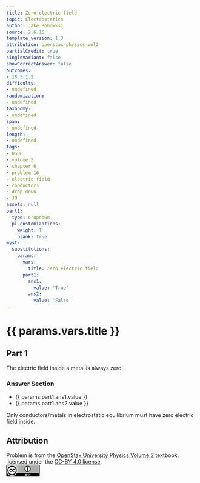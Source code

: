 ```yaml
---
title: Zero electric field
topic: Electrostatics
author: Jake Bobowksi
source: 2.6.16
template_version: 1.3
attribution: openstax-physics-vol2
partialCredit: true
singleVariant: false
showCorrectAnswer: false
outcomes:
- 18.3.1.2
difficulty:
- undefined
randomization:
- undefined
taxonomy:
- undefined
span:
- undefined
length:
- undefined
tags:
- OSUP
- volume 2
- chapter 6
- problem 16
- electric field
- conductors
- drop down
- JB
assets: null
part1:
  type: dropdown
  pl-customizations:
    weight: 1
    blank: true
myst:
  substitutions:
    params:
      vars:
        title: Zero electric field
      part1:
        ans1:
          value: 'True'
        ans2:
          value: 'False'
---
```

# {{ params.vars.title }}

## Part 1

The electric field inside a metal is always zero.

### Answer Section

- {{ params.part1.ans1.value }}
- {{ params.part1.ans2.value }}

Only conductors/metals in electrostatic equilibrium must have zero electric field inside.

## Attribution

Problem is from the [OpenStax University Physics Volume 2](https://openstax.org/details/books/university-physics-volume-2) textbook, licensed under the [CC-BY 4.0 license](https://creativecommons.org/licenses/by/4.0/).<br>![Image representing the Creative Commons 4.0 BY license.](https://raw.githubusercontent.com/firasm/bits/master/by.png)
